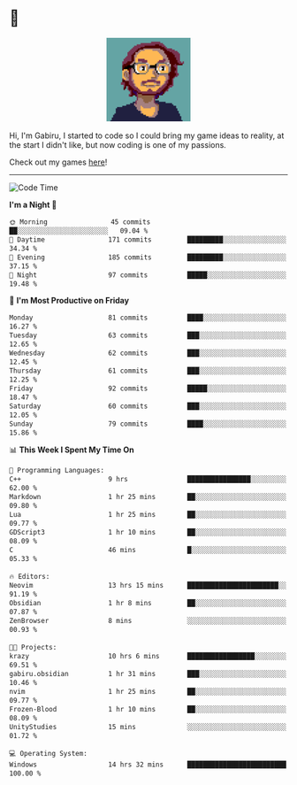 # 🐀

<p align="center">
    <img src="assets/gabiru.png" width="30%" />
</p>

Hi, I'm Gabiru, I started to code so I could bring my game ideas to reality, at the start I didn't like, but now coding is one of my passions.

Check out my games [here](https://gabiru.art/projetos/)!

---

<!--START_SECTION:waka-->
![Code Time](http://img.shields.io/badge/Code%20Time-250%20hrs%2029%20mins-blue)

**I'm a Night 🦉** 

```text
🌞 Morning                45 commits          ██░░░░░░░░░░░░░░░░░░░░░░░   09.04 % 
🌆 Daytime                171 commits         █████████░░░░░░░░░░░░░░░░   34.34 % 
🌃 Evening                185 commits         █████████░░░░░░░░░░░░░░░░   37.15 % 
🌙 Night                  97 commits          █████░░░░░░░░░░░░░░░░░░░░   19.48 % 
```
📅 **I'm Most Productive on Friday** 

```text
Monday                   81 commits          ████░░░░░░░░░░░░░░░░░░░░░   16.27 % 
Tuesday                  63 commits          ███░░░░░░░░░░░░░░░░░░░░░░   12.65 % 
Wednesday                62 commits          ███░░░░░░░░░░░░░░░░░░░░░░   12.45 % 
Thursday                 61 commits          ███░░░░░░░░░░░░░░░░░░░░░░   12.25 % 
Friday                   92 commits          █████░░░░░░░░░░░░░░░░░░░░   18.47 % 
Saturday                 60 commits          ███░░░░░░░░░░░░░░░░░░░░░░   12.05 % 
Sunday                   79 commits          ████░░░░░░░░░░░░░░░░░░░░░   15.86 % 
```


📊 **This Week I Spent My Time On** 

```text
💬 Programming Languages: 
C++                      9 hrs               ████████████████░░░░░░░░░   62.00 % 
Markdown                 1 hr 25 mins        ██░░░░░░░░░░░░░░░░░░░░░░░   09.80 % 
Lua                      1 hr 25 mins        ██░░░░░░░░░░░░░░░░░░░░░░░   09.77 % 
GDScript3                1 hr 10 mins        ██░░░░░░░░░░░░░░░░░░░░░░░   08.09 % 
C                        46 mins             █░░░░░░░░░░░░░░░░░░░░░░░░   05.33 % 

🔥 Editors: 
Neovim                   13 hrs 15 mins      ███████████████████████░░   91.19 % 
Obsidian                 1 hr 8 mins         ██░░░░░░░░░░░░░░░░░░░░░░░   07.87 % 
ZenBrowser               8 mins              ░░░░░░░░░░░░░░░░░░░░░░░░░   00.93 % 

🐱‍💻 Projects: 
krazy                    10 hrs 6 mins       █████████████████░░░░░░░░   69.51 % 
gabiru.obsidian          1 hr 31 mins        ███░░░░░░░░░░░░░░░░░░░░░░   10.46 % 
nvim                     1 hr 25 mins        ██░░░░░░░░░░░░░░░░░░░░░░░   09.77 % 
Frozen-Blood             1 hr 10 mins        ██░░░░░░░░░░░░░░░░░░░░░░░   08.09 % 
UnityStudies             15 mins             ░░░░░░░░░░░░░░░░░░░░░░░░░   01.72 % 

💻 Operating System: 
Windows                  14 hrs 32 mins      █████████████████████████   100.00 % 
```


<!--END_SECTION:waka-->
